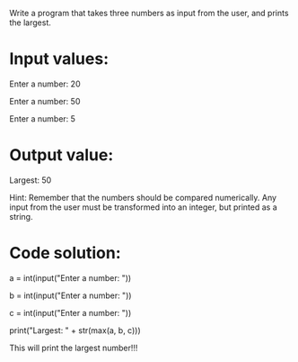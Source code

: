 Write a program that takes three numbers as input from the user, and prints the largest.

# Input values:

Enter a number: 20 

Enter a number: 50 

Enter a number: 5 

# Output value:

Largest: 50

Hint: Remember that the numbers should be compared numerically.  Any input from the user must be transformed into an integer, but printed as a string.

# Code solution: 

a = int(input("Enter a number: "))

b = int(input("Enter a number: "))

c = int(input("Enter a number: "))

print("Largest: " + str(max(a, b, c)))

This will print the largest number!!!
